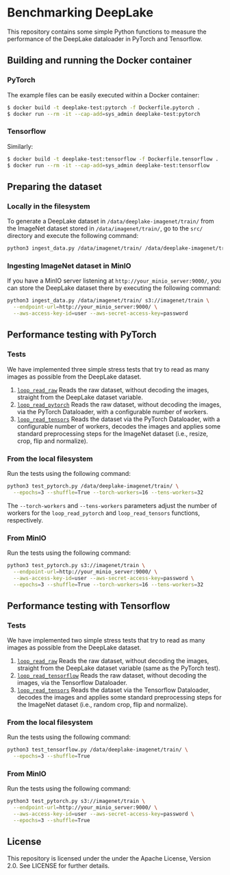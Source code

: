 # Benchmarking DeepLake

This repository contains some simple Python functions to measure the
performance of the DeepLake dataloader in PyTorch and Tensorflow.

## Building and running the Docker container

### PyTorch

The example files can be easily executed within a Docker container:
```bash
$ docker build -t deeplake-test:pytorch -f Dockerfile.pytorch .
$ docker run --rm -it --cap-add=sys_admin deeplake-test:pytorch
```

### Tensorflow

Similarly:
```bash
$ docker build -t deeplake-test:tensorflow -f Dockerfile.tensorflow .
$ docker run --rm -it --cap-add=sys_admin deeplake-test:tensorflow
```


## Preparing the dataset

### Locally in the filesystem

To generate a DeepLake dataset in `/data/deeplake-imagenet/train/`
from the ImageNet dataset stored in `/data/imagenet/train/`, go to the
`src/` directory and execute the following command:

```bash
python3 ingest_data.py /data/imagenet/train/ /data/deeplake-imagenet/train/
```

### Ingesting ImageNet dataset in MinIO

If you have a MinIO server listening at
`http://your_minio_server:9000/`, you can store the DeepLake dataset
there by executing the following command:

```bash
python3 ingest_data.py /data/imagenet/train/ s3://imagenet/train \
  --endpoint-url=http://your_minio_server:9000/ \
  --aws-access-key-id=user --aws-secret-access-key=password
```

## Performance testing with PyTorch

### Tests

We have implemented three simple stress tests that try to read as many
images as possible from the DeepLake dataset.

1. [`loop_read_raw`](src/test_pytorch.py#L39) Reads the raw dataset,
   without decoding the images, straight from the DeepLake dataset
   variable.
2. [`loop_read_pytorch`](src/test_pytorch.py#L45) Reads the raw
   dataset, without decoding the images, via the PyTorch Dataloader,
   with a configurable number of workers.
3. [`loop_read_tensors`](src/test_pytorch.py#L64) Reads the dataset
   via the PyTorch Dataloader, with a configurable number of workers,
   decodes the images and applies some standard preprocessing steps
   for the ImageNet dataset (i.e., resize, crop, flip and normalize).

### From the local filesystem

Run the tests using the following command:
```bash
python3 test_pytorch.py /data/deeplake-imagenet/train/ \
  --epochs=3 --shuffle=True --torch-workers=16 --tens-workers=32
```

The `--torch-workers` and `--tens-workers` parameters adjust the
number of workers for the `loop_read_pytorch` and `loop_read_tensors`
functions, respectively.

### From MinIO

Run the tests using the following command:
```bash
python3 test_pytorch.py s3://imagenet/train \
  --endpoint-url=http://your_minio_server:9000/ \
  --aws-access-key-id=user --aws-secret-access-key=password \
  --epochs=3 --shuffle=True --torch-workers=16 --tens-workers=32
```

## Performance testing with Tensorflow

### Tests

We have implemented two simple stress tests that try to read as many
images as possible from the DeepLake dataset.

1. [`loop_read_raw`](src/test_tensorflow.py#L39) Reads the raw dataset,
   without decoding the images, straight from the DeepLake dataset
   variable (same as the PyTorch test).
2. [`loop_read_tensorflow`](src/test_tensorflow.py#L45) Reads the raw
   dataset, without decoding the images, via the Tensorflow Dataloader.
3. [`loop_read_tensors`](src/test_tensorflow.py#L65) Reads the dataset
   via the Tensorflow Dataloader, decodes the images and applies some
   standard preprocessing steps for the ImageNet dataset (i.e., random
   crop, flip and normalize).

### From the local filesystem

Run the tests using the following command:
```bash
python3 test_tensorflow.py /data/deeplake-imagenet/train/ \
  --epochs=3 --shuffle=True 
```

### From MinIO

Run the tests using the following command:
```bash
python3 test_pytorch.py s3://imagenet/train \
  --endpoint-url=http://your_minio_server:9000/ \
  --aws-access-key-id=user --aws-secret-access-key=password \
  --epochs=3 --shuffle=True
```

## License

This repository is licensed under the under the Apache License,
Version 2.0. See LICENSE for further details.

